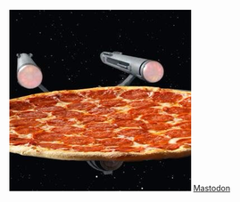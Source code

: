 ![pizzaprise](https://github.com/sethvincent/sethvincent/blob/master/pizzaprise.jpg?raw=true)
<a rel="me" href="https://avclub.camp/@sdv">Mastodon</a>

